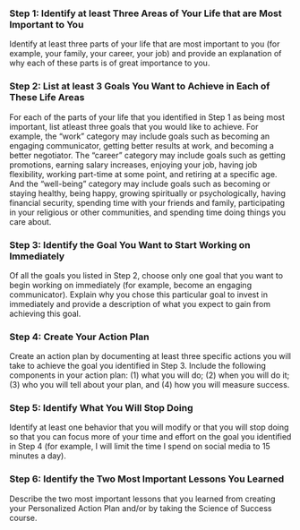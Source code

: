 ### Step 1: Identify at least Three Areas of Your Life that are Most Important to You
Identify at least three parts of your life that are most important to you (for example, your family, your career, your job) and provide an explanation of why each of these parts is of great importance to you.

### Step 2:  List at least 3 Goals You Want to Achieve in Each of These Life Areas 
For each of the parts of your life that you identified in Step 1 as being most important, list atleast three goals that you would like to achieve. For example, the “work” category may include goals such as becoming an engaging communicator, getting better results at work, and becoming a better negotiator. The “career” category may include goals such as getting promotions, earning salary increases, enjoying your job, having job flexibility, working part-time at some point, and retiring at a specific age. And the “well-being” category may include goals such as becoming or staying healthy, being happy, growing spiritually or psychologically, having financial security, spending time with your friends and family, participating in your religious or other communities, and spending time doing things you care about.

### Step 3: Identify the Goal You Want to Start Working on Immediately
Of all the goals you listed in Step 2, choose only one goal that you want to begin working on immediately (for example, become an engaging communicator).  Explain why you chose this particular goal to invest in immediately and provide a description of what you expect to gain from achieving this goal.

### Step 4: Create Your Action Plan
Create an action plan by documenting at least three specific actions you will take to achieve the goal you identified in Step 3. Include the following components in your action plan: (1) what you will do; (2) when you will do it; (3) who you will tell about your plan, and (4) how you will measure success.

### Step 5: Identify What You Will Stop Doing
Identify at least one behavior that you will modify or that you will stop doing so that you can focus more of your time and effort on the goal you identified in Step 4 (for example, I will limit the time I spend on social media to 15 minutes a day).

### Step 6: Identify the Two Most Important Lessons You Learned
Describe the two most important lessons that you learned from creating your Personalized Action Plan and/or by taking the Science of Success course.
